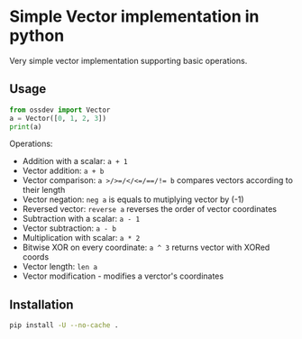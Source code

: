 # Simple Vector implementation in python

Very simple vector implementation supporting basic operations.

## Usage

```python
from ossdev import Vector
a = Vector([0, 1, 2, 3])
print(a)
```

Operations:
- Addition with a scalar: `a + 1`
- Vector addition: `a + b`
- Vector comparison: `a >/>=/</<=/==/!= b` compares vectors according to their length
- Vector negation: `neg a` is equals to mutiplying vector by (-1)
- Reversed vector: `reverse a` reverses the order of vector coordinates
- Subtraction with a scalar: `a - 1`
- Vector subtraction: `a - b`
- Multiplication with scalar: `a * 2`
- Bitwise XOR on every coordinate: `a ^ 3` returns vector with XORed coords
- Vector length: `len a`
- Vector modification - modifies a verctor's coordinates

## Installation

```bash
pip install -U --no-cache .
```
